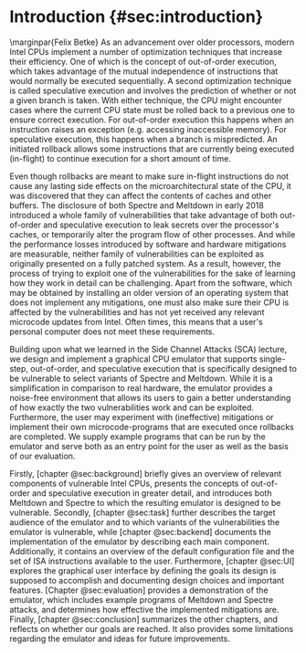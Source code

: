 # Introduction {#sec:introduction}
\marginpar{Felix Betke}
As an advancement over older processors, modern Intel CPUs implement a number of optimization techniques that increase their efficiency. One of which is the concept of out-of-order execution, which takes advantage of the mutual independence of instructions that would normally be executed sequentially. A second optimization technique is called speculative execution and involves the prediction of whether or not a given branch is taken. With either technique, the CPU might encounter cases where the current CPU state must be rolled back to a previous one to ensure correct execution. For out-of-order execution this happens when an instruction raises an exception (e.g. accessing inaccessible memory). For speculative execution, this happens when a branch is mispredicted. An initiated rollback allows some instructions that are currently being executed (in-flight) to continue execution for a short amount of time.

Even though rollbacks are meant to make sure in-flight instructions do not cause any lasting side effects on the microarchitectural state of the CPU, it was discovered that they can affect the contents of caches and other buffers.
The disclosure of both Spectre and Meltdown in early 2018 introduced a whole family of vulnerabilities that take advantage of both out-of-order and speculative execution to leak secrets over the processor's caches, or temporarily alter the program flow of other processes. And while the performance losses introduced by software and hardware mitigations are measurable, neither family of vulnerabilities can be exploited as originally presented on a fully patched system. As a result, however, the process of trying to exploit one of the vulnerabilities for the sake of learning how they work in detail can be challenging. Apart from the software, which may be obtained by installing an older version of an operating system that does not implement any mitigations, one must also make sure their CPU is affected by the vulnerabilities and has not yet received any relevant microcode updates from Intel. Often times, this means that a user's personal computer does not meet these requirements.

Building upon what we learned in the Side Channel Attacks (SCA) lecture, we design and implement a graphical CPU emulator that supports single-step, out-of-order, and speculative execution that is specifically designed to be vulnerable to select variants of Spectre and Meltdown. While it is a simplification in comparison to real hardware, the emulator provides a noise-free environment that allows its users to gain a better understanding of how exactly the two vulnerabilities work and can be exploited. Furthermore, the user may experiment with (ineffective) mitigations or implement their own microcode-programs that are executed once rollbacks are completed. We supply example programs that can be run by the emulator and serve both as an entry point for the user as well as the basis of our evaluation.

<!---
TOOD:
- We eliminate noise.
- Ergebnisse unserer Evaluation.
- Use chapter references below.
-->
Firstly, [chapter @sec:background] briefly gives an overview of relevant components of vulnerable Intel CPUs, presents the concepts of out-of-order and speculative execution in greater detail, and introduces both Meltdown and Spectre to which the resulting emulator is designed to be vulnerable. Secondly, [chapter @sec:task] further describes the target audience of the emulator and to which variants of the vulnerabilities the emulator is vulnerable, while [chapter @sec:backend] documents the implementation of the emulator by describing each main component. Additionally, it contains an overview of the default configuration file and the set of ISA instructions available to the user. Furthermore, [chapter @sec:UI] explores the graphical user interface by defining the goals its design is supposed to accomplish and documenting design choices and important features. [Chapter @sec:evaluation] provides a demonstration of the emulator, which includes example programs of Meltdown and Spectre attacks, and determines how effective the implemented mitigations are. Finally, [chapter @sec:conclusion] summarizes the other chapters, and reflects on whether our goals are reached. It also provides some limitations regarding the emulator and ideas for future improvements.
